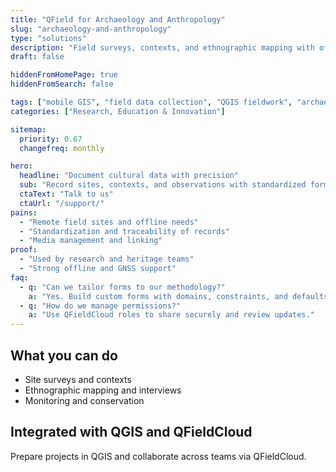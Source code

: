```yaml
---
title: "QField for Archaeology and Anthropology"
slug: "archaeology-and-anthropology"
type: "solutions"
description: "Field surveys, contexts, and ethnographic mapping with offline mobile GIS and QGIS forms."
draft: false

hiddenFromHomePage: true
hiddenFromSearch: false

tags: ["mobile GIS", "field data collection", "QGIS fieldwork", "archaeology", "anthropology", "ethnography"]
categories: ["Research, Education & Innovation"]

sitemap:
  priority: 0.67
  changefreq: monthly

hero:
  headline: "Document cultural data with precision"
  sub: "Record sites, contexts, and observations with standardized forms and photo evidence."
  ctaText: "Talk to us"
  ctaUrl: "/support/"
pains:
  - "Remote field sites and offline needs"
  - "Standardization and traceability of records"
  - "Media management and linking"
proof:
  - "Used by research and heritage teams"
  - "Strong offline and GNSS support"
faq:
  - q: "Can we tailor forms to our methodology?"
    a: "Yes. Build custom forms with domains, constraints, and defaults in QGIS."
  - q: "How do we manage permissions?"
    a: "Use QFieldCloud roles to share securely and review updates."
---
```


## What you can do
- Site surveys and contexts  
- Ethnographic mapping and interviews  
- Monitoring and conservation

## Integrated with QGIS and QFieldCloud
Prepare projects in QGIS and collaborate across teams via QFieldCloud.
